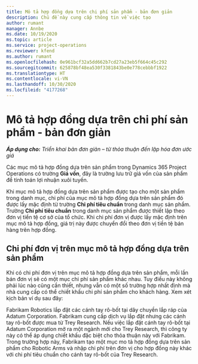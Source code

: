 ```yaml
---
title: Mô tả hợp đồng dựa trên chi phí sản phẩm - bản đơn giản
description: Chủ đề này cung cấp thông tin về việc tạo
author: rumant
manager: Annbe
ms.date: 10/19/2020
ms.topic: article
ms.service: project-operations
ms.reviewer: kfend
ms.author: rumant
ms.openlocfilehash: 0e961bcf32a5dd662b7cd27a23eb5f664c45c292
ms.sourcegitcommit: 625878bf48ea530f3381843be0e778cebbbf1922
ms.translationtype: HT
ms.contentlocale: vi-VN
ms.lasthandoff: 10/30/2020
ms.locfileid: "4177268"
---
```

# <a name="cost-product-based-contract-lines---lite"></a>Mô tả hợp đồng dựa trên chi phí sản phẩm - bản đơn giản

_**Áp dụng cho:** Triển khai bản đơn giản – từ thỏa thuận đến lập hóa đơn ước giá_


Các mục mô tả hợp đồng dựa trên sản phẩm trong Dynamics 365 Project Operations có trường **Giá vốn**, đây là trường lưu trữ giá vốn của sản phẩm để tính toán lợi nhuận xuôi tuyến.

Khi mục mô tả hợp đồng dựa trên sản phẩm được tạo cho một sản phẩm trong danh mục, chi phí của mục mô tả hợp đồng dựa trên sản phẩm đó được lấy mặc định từ trường **Chi phí tiêu chuẩn** trong danh mục sản phẩm. Trường **Chi phí tiêu chuẩn** trong danh mục sản phẩm được thiết lập theo đơn vị tiền tệ cơ sở của tổ chức. Khi chi phí đơn vị được lấy mặc định trên mục mô tả hợp đồng, giá trị này được chuyển đổi theo đơn vị tiền tệ bán hàng trên hợp đồng.

## <a name="unit-cost-on-a-product-based-contract-line"></a>Chi phí đơn vị trên mục mô tả hợp đồng dựa trên sản phẩm

Khi có chi phí đơn vị trên mục mô tả hợp đồng dựa trên sản phẩm, mỗi lần bán đơn vị sẽ có một mục chi phí sản phẩm khác nhau. Tuy điều này không phải lúc nào cũng cần thiết, nhưng vẫn có một số trường hợp nhất định mà nhà cung cấp có thể chiết khấu chi phí sản phẩm cho khách hàng. Xem xét kịch bản ví dụ sau đây:

Fabrikam Robotics lắp đặt các cánh tay rô-bốt tại dây chuyền lắp ráp của Adatum Corporation. Fabrikam cung cấp dịch vụ lắp đặt nhưng các cánh tay rô-bốt được mua từ Trey Research. Nếu việc lắp đặt cánh tay rô-bốt tại Adatum Corporation mở ra một ngành mới cho Trey Research, thì công ty này có thể áp dụng chiết khấu đặc biệt cho thỏa thuận này với Fabrikam. Trong trường hợp này, Fabrikam tạo một mục mo tả hợp đồng dựa trên sản phẩm cho Robotic Arms và nhập chi phí trên đơn vị cho hợp đồng này khác với chi phí tiêu chuẩn cho cánh tay rô-bốt của Trey Research.
